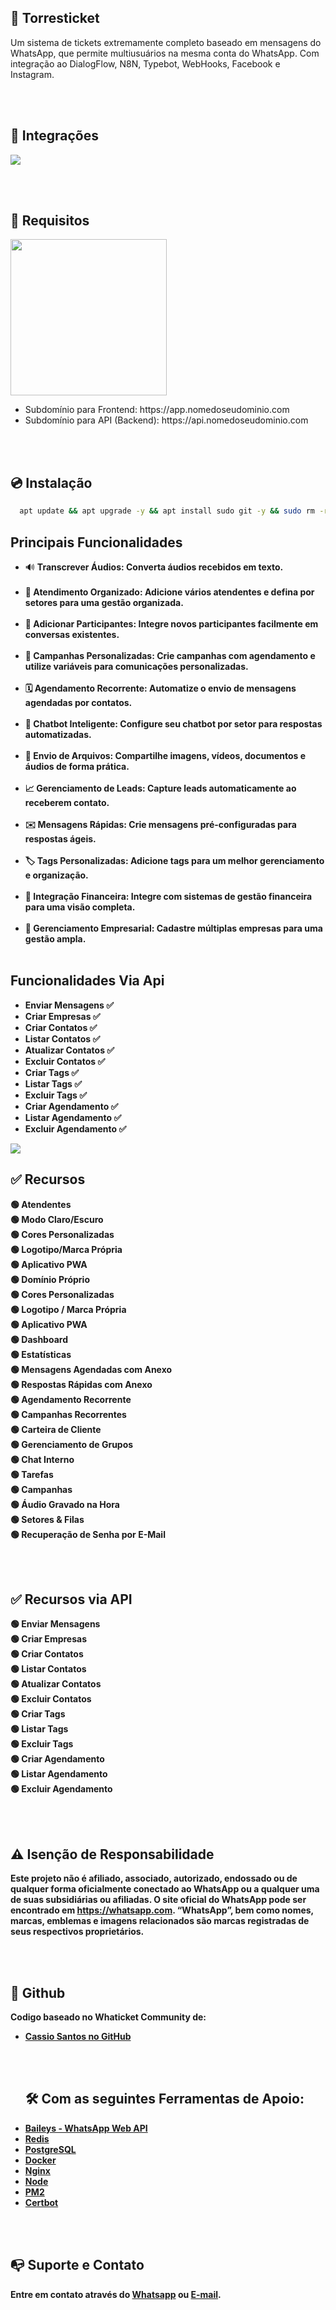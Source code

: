 ## 🚀 Torresticket

Um sistema de tickets extremamente completo baseado em mensagens do WhatsApp, que permite multiusuários na mesma conta do WhatsApp. Com integração ao DialogFlow, N8N, Typebot, WebHooks, Facebook e Instagram.

<br /><br />

## 📌 Integrações

<img src="https://i.postimg.cc/CxJmZYZk/Group-26.png" />

<br /><br />

## 🔧 Requisitos

<img src="https://i.postimg.cc/kGRpDYJC/Group-27.png" style="height: 250px;" />

<nav>
  <ul>
    <li>Subdomínio para Frontend: https://app.nomedoseudominio.com</li>
    <li>Subdomínio para API (Backend): https://api.nomedoseudominio.com</li>
  </ul>
</nav>

<br /><br />

## 💿 Instalação

```bash
  apt update && apt upgrade -y && apt install sudo git -y && sudo rm -rf sistema_completo && sudo git clone https://github.com/Apemerson/sistema_completo.git && cd sistema_completo && sudo chmod +x ./torresticket && ./torresticket
```



## Principais Funcionalidades

- 🔊 <strong>Transcrever Áudios:<strong> Converta áudios recebidos em texto.<br><br>
- 🌟 <strong>Atendimento Organizado:<strong> Adicione vários atendentes e defina por setores para uma gestão organizada.<br><br>
- 📲 <strong>Adicionar Participantes:<strong> Integre novos participantes facilmente em conversas existentes.<br><br>
- 📢 <strong>Campanhas Personalizadas:<strong> Crie campanhas com agendamento e utilize variáveis para comunicações personalizadas.<br><br>
- 🗓️ <strong>Agendamento Recorrente:<strong> Automatize o envio de mensagens agendadas por contatos.<br><br>
- 🤖 <strong>Chatbot Inteligente:<strong> Configure seu chatbot por setor para respostas automatizadas.<br><br>
- 📁 <strong>Envio de Arquivos:<strong> Compartilhe imagens, vídeos, documentos e áudios de forma prática.<br><br>
- 📈 <strong>Gerenciamento de Leads:<strong> Capture leads automaticamente ao receberem contato.<br><br>
- ✉️ <strong>Mensagens Rápidas:<strong> Crie mensagens pré-configuradas para respostas ágeis.<br><br>
- 🏷️ <strong>Tags Personalizadas:<strong> Adicione tags para um melhor gerenciamento e organização.<br><br>
- 💼 <strong>Integração Financeira: Integre com<strong> sistemas de gestão financeira para uma visão completa.<br><br>
- 🏢 <strong>Gerenciamento Empresarial:<strong> Cadastre múltiplas empresas para uma gestão ampla.<br><br>

## Funcionalidades Via Api

- Enviar Mensagens ✅
- Criar Empresas ✅
- Criar Contatos ✅
- Listar Contatos ✅
- Atualizar Contatos ✅
- Excluir Contatos ✅
- Criar Tags ✅
- Listar Tags ✅
- Excluir Tags ✅
- Criar Agendamento ✅
- Listar Agendamento ✅
- Excluir Agendamento ✅

<img src="https://i.imgur.com/hARjiKt.png" />



## ✅ Recursos

🟢 Atendentes  
🟢 Modo Claro/Escuro    
🟢 Cores Personalizadas  
🟢 Logotipo/Marca Própria  
🟢 Aplicativo PWA  
🟢 Domínio Próprio  
🟢 Cores Personalizadas  
🟢 Logotipo / Marca Própria  
🟢 Aplicativo PWA  
🟢 Dashboard  
🟢 Estatísticas  
🟢 Mensagens Agendadas com Anexo  
🟢 Respostas Rápidas com Anexo  
🟢 Agendamento Recorrente  
🟢 Campanhas Recorrentes  
🟢 Carteira de Cliente  
🟢 Gerenciamento de Grupos  
🟢 Chat Interno  
🟢 Tarefas  
🟢 Campanhas  
🟢 Áudio Gravado na Hora  
🟢 Setores & Filas  
🟢 Recuperação de Senha por E-Mail

<br /><br />

## ✅ Recursos via API

🟢 Enviar Mensagens  
🟢 Criar Empresas  
🟢 Criar Contatos  
🟢 Listar Contatos  
🟢 Atualizar Contatos  
🟢 Excluir Contatos  
🟢 Criar Tags  
🟢 Listar Tags  
🟢 Excluir Tags  
🟢 Criar Agendamento  
🟢 Listar Agendamento  
🟢 Excluir Agendamento

<br /><br />

## ⚠️ Isenção de Responsabilidade

Este projeto não é afiliado, associado, autorizado, endossado ou de qualquer forma oficialmente conectado ao WhatsApp ou a qualquer uma de suas subsidiárias ou afiliadas. O site oficial do WhatsApp pode ser encontrado em https://whatsapp.com. “WhatsApp”, bem como nomes, marcas, emblemas e imagens relacionados são marcas registradas de seus respectivos proprietários.

<br /><br />

## 📍 Github

Codigo baseado no Whaticket Community de:
<nav>
  <ul>
    <li><a href="https://github.com/canove/whaticket-community" target="_blank">Cassio Santos no GitHub</a></li>

<br /><br />

## 🛠️ Com as seguintes Ferramentas de Apoio:
<nav>
    <li><a href="https://github.com/WhiskeySockets/Baileys" target="_blank">Baileys - WhatsApp Web API</a></li>
    <li><a href="https://github.com/redis/redis" target="_blank">Redis</a></li>
    <li><a href="https://github.com/postgres/postgres" target="_blank">PostgreSQL</a></li>
    <li><a href="https://github.com/docker" target="_blank">Docker</a></li>
    <li><a href="https://github.com/nginx/nginx" target="_blank">Nginx</a></li>
    <li><a href="https://github.com/nodejs/node" target="_blank">Node</a></li>
    <li><a href="https://github.com/Unitech/pm2" target="_blank">PM2</a></li>
    <li><a href="https://github.com/certbot/certbot" target="_blank">Certbot</a></li>
  </ul>
</nav>

<br /><br />

## 📭 Suporte e Contato

Entre em contato através do <a href="https://wa.me/5551992919891" target="_blank">Whatsapp</a> ou <a href="mailto:whaticketplus@gmail.com" target="_blank">E-mail</a>.
